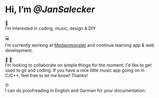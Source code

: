 # Hi, I’m *@JanSalecker*

👀<br>I’m interested in coding, music, design & DIY

💻<br>I’m currently working at [Medienmonster]([url](https://medienmonster.com/)) and continue learning app & web development. 

🤜 🤛<br>I’m looking to collaborate on simple things for the moment. I'd like to get used to git and coding. If you have a nice little music app going on in C/C++, feel free to let me know! Thanks!

🤓<br>I can do proofreading in English and German for your documentation.
